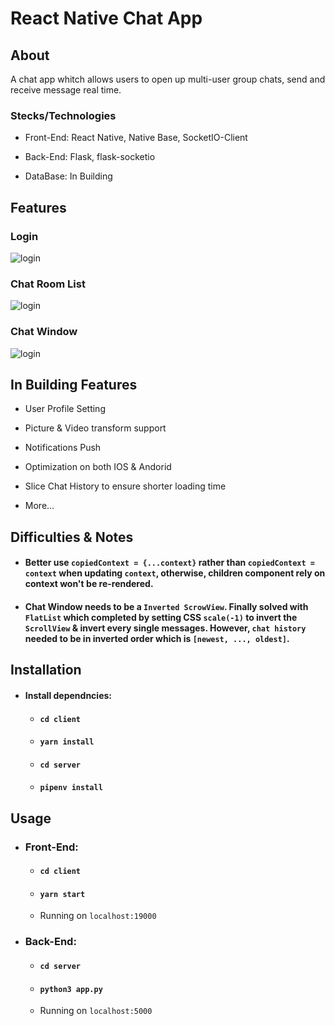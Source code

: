 # React Native Chat App

## About

A chat app whitch allows users to open up multi-user group chats, send and receive message real time.

### Stecks/Technologies

- Front-End: React Native, Native Base, SocketIO-Client

- Back-End: Flask, flask-socketio

- DataBase: In Building

## Features

### Login

![login](/source/login.png)

### Chat Room List

![login](/source/room_list.png)

### Chat Window

![login](/source/chat_screen.png)

## In Building Features

- User Profile Setting

- Picture & Video transform support

- Notifications Push

- Optimization on both IOS & Andorid

- Slice Chat History to ensure shorter loading time

- More...

## Difficulties & Notes

- #### Better use `copiedContext = {...context}` rather than `copiedContext = context` when updating `context`, otherwise, children component rely on context won't be re-rendered.
- #### Chat Window needs to be a `Inverted ScrowView`. Finally solved with `FlatList` which completed by setting CSS `scale(-1)` to invert the `ScrollView` & invert every single messages. However, `chat history` needed to be in inverted order which is `[newest, ..., oldest]`.


## Installation

- #### Install dependncies:
    - #### `cd client`
    - #### `yarn install`
    - #### `cd server`
    - #### `pipenv install`

## Usage
- ### Front-End:
    - #### `cd client`
    - #### `yarn start`
    - Running on `localhost:19000`

- ### Back-End:
    - #### `cd server`
    - #### `python3 app.py`
    - Running on `localhost:5000`